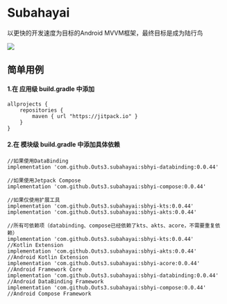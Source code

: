 # Subahayai

以更快的开发速度为目标的Android MVVM框架，最终目标是成为陆行鸟  
  
[![](https://jitpack.io/v/Outs3/subahayai.svg)](https://jitpack.io/#Outs3/subahayai)  
  
## 简单用例
#### 1.在 应用级 build.gradle 中添加
```
allprojects {  
    repositories {  
        maven { url "https://jitpack.io" }  
    }  
}
```

   
#### 2.在 模块级 build.gradle 中添加具体依赖
```
//如果使用DataBinding  
implementation 'com.github.Outs3.subahayai:sbhyi-databinding:0.0.44'
  
//如果使用Jetpack Compose  
implementation 'com.github.Outs3.subahayai:sbhyi-compose:0.0.44'
  
//如果仅使用扩展工具  
implementation 'com.github.Outs3.subahayai:sbhyi-kts:0.0.44'
implementation 'com.github.Outs3.subahayai:sbhyi-akts:0.0.44'
  
//所有可依赖项（databinding、compose已经依赖了kts、akts、acore，不需要重复依赖）  
implementation 'com.github.Outs3.subahayai:sbhyi-kts:0.0.44'			//Kotlin Extension
implementation 'com.github.Outs3.subahayai:sbhyi-akts:0.0.44'			//Android Kotlin Extension
implementation 'com.github.Outs3.subahayai:sbhyi-acore:0.0.44'			//Android Framework Core
implementation 'com.github.Outs3.subahayai:sbhyi-databinding:0.0.44'		//Android DataBinding Framework
implementation 'com.github.Outs3.subahayai:sbhyi-compose:0.0.44'			//Android Compose Framework
```
